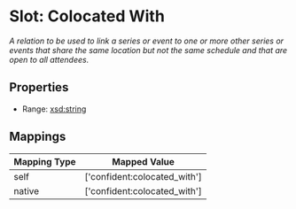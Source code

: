# Slot: Colocated With
_A relation to be used to link a series or event to one or more other series or events that share the same location but not the same schedule and that are open to all attendees._



<!-- no inheritance hierarchy -->


## Properties

 * Range: [xsd:string](http://www.w3.org/2001/XMLSchema#string)



## Mappings

| Mapping Type | Mapped Value |
| ---  | ---  |
| self | ['confident:colocated_with'] |
| native | ['confident:colocated_with'] |






